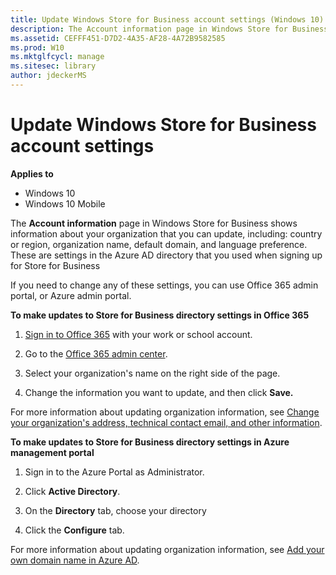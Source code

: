 ```yaml
---
title: Update Windows Store for Business account settings (Windows 10)
description: The Account information page in Windows Store for Business shows information about your organization that you can update, including country or region, organization name, default domain, and language preference.
ms.assetid: CEFFF451-D7D2-4A35-AF28-4A72B9582585
ms.prod: W10
ms.mktglfcycl: manage
ms.sitesec: library
author: jdeckerMS
---
```


# Update Windows Store for Business account settings


**Applies to**

-   Windows 10
-   Windows 10 Mobile

The **Account information** page in Windows Store for Business shows information about your organization that you can update, including: country or region, organization name, default domain, and language preference. These are settings in the Azure AD directory that you used when signing up for Store for Business

If you need to change any of these settings, you can use Office 365 admin portal, or Azure admin portal.

**To make updates to Store for Business directory settings in Office 365**

1.  [Sign in to Office 365](http://go.microsoft.com/fwlink/p/?LinkId=708616) with your work or school account.

2.  Go to the [Office 365 admin center](http://go.microsoft.com/fwlink/p/?LinkId=708620).

3.  Select your organization's name on the right side of the page.

4.  Change the information you want to update, and then click **Save.**

For more information about updating organization information, see [Change your organization's address, technical contact email, and other information](http://go.microsoft.com/fwlink/p/?LinkId=708621).

**To make updates to Store for Business directory settings in Azure management portal**

1.  Sign in to the Azure Portal as Administrator.

2.  Click **Active Directory**.

3.  On the **Directory** tab, choose your directory

4.  Click the **Configure** tab.

For more information about updating organization information, see [Add your own domain name in Azure AD](http://go.microsoft.com/fwlink/p/?LinkId=708622).

 

 





